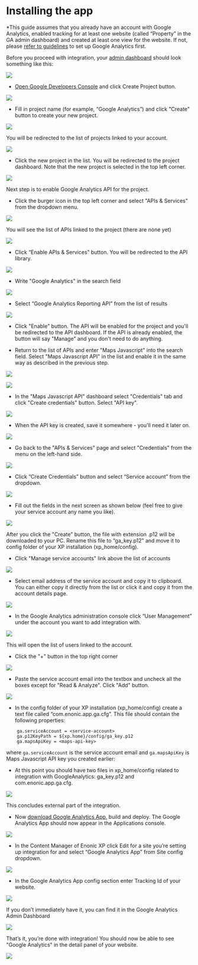# Installing the app

*This guide assumes that you already have an account with Google Analytics, enabled tracking for at least one website (called “Property” in the GA admin dashboard) and created at least one view for the website. 
If not, please [refer to guidelines](https://www.google.com/analytics/) to set up Google Analytics first.

Before you proceed with integration, your [admin dashboard](https://analytics.google.com/analytics) should look something like this:

![](images/ga_00.png)

* [Open Google Developers Console](https://console.developers.google.com/project) and click Create Project button.

![](images/ga_01.png)

* Fill in project name (for example, “Google Analytics”) and click "Create" button to create your new project.

![](images/ga_02.png)

You will be redirected to the list of projects linked to your account.

![](images/ga_03.png)

*  Click the new project in the list. You will be redirected to the project dashboard. Note that the new project is selected in the top left corner.

![](images/ga_04.png)

Next step is to enable Google Analytics API for the project. 

* Click the burger icon in the top left corner and select "APIs & Services" from the dropdown menu.

![](images/ga_06.png)

You will see the list of APIs linked to the project (there are none yet)

![](images/ga_07.png)

* Click “Enable APIs & Services” button. You will be redirected to the API library.

![](images/ga_08.png)

* Write "Google Analytics" in the search field

![](images/ga_09.png)

* Select “Google Analytics Reporting API” from the list of results

![](images/ga_10.png)

* Click "Enable" button. The API will be enabled for the project and you'll be redirected to the API dashboard. 
If the API is already enabled, the button will say "Manage" and you don't need to do anything.

* Return to the list of APIs and enter "Maps Javascript" into the search field.
Select "Maps Javascript API" in the list and enable it in the same way as described in the previous step.

![](images/ga_11.png)

![](images/ga_12.png)

* In the "Maps Javascript API" dashboard select "Credentials" tab and click
"Create credentials" button. Select "API key".

![](images/ga_13.png)

* When the API key is created, save it somewhere - you'll need it later on.

![](images/ga_14.png)

* Go back to the "APIs & Services" page and select "Credentials" from the menu on the left-hand side.

![](images/ga_15.png)

* Click “Create Credentials” button and select “Service account” from the dropdown.

![](images/ga_16.png)

* Fill out the fields in the next screen as shown below (feel free to give your service account any name you like).

![](images/ga_17.png)

After you click the "Create" button, the file with extension .p12 will be downloaded to your PC. Rename this file to “ga_key.p12” and move it to config folder of your XP installation (xp_home/config).

* Click "Manage service accounts" link above the list of accounts

![](images/ga_18.png)

* Select email address of the service account and copy it to clipboard. You can either
copy it directly from the list or click it and copy it from the account details page.

![](images/ga_19.png)

* In the Google Analytics administration console click “User Management” under the account you want to add integration with.

![](images/ga_20.png)

This will open the list of users linked to the account. 
* Click the "+" button in the top right corner

![](images/ga_21.png)

* Paste the service account email into the textbox and uncheck all the boxes except for "Read & Analyze". Click "Add" button.

![](images/ga_22.png)

* In the config folder of your XP installation (xp_home/config) create a text file called “com.enonic.app.ga.cfg”. This file should contain the following properties:
```
    ga.serviceAccount = <service-account>
    ga.p12KeyPath = ${xp.home}/config/ga_key.p12
    ga.mapsApiKey = <maps-api-key>
```

where `ga.serviceAccount` is the service account email and `ga.mapsApiKey` is Maps Javascript API key you created earlier:

* At this point you should have two files in xp_home/config related to integration with GoogleAnalytics: ga_key.p12 and com.enonic.app.ga.cfg.

![](images/ga_23.png)

This concludes external part of the integration.

* Now [download Google Analytics App](https://github.com/enonic/app-google-analytics.git), build and deploy. The Google Analytics App should now appear in the Applications console.

![](images/ga_24.png)

* In the Content Manager of Enonic XP click Edit for a site you’re setting up integration for and select “Google Analytics App” from Site config dropdown.

![](images/ga_25.png)

* In the Google Analytics App config section enter Tracking Id of your website.

![](images/ga_26.png)

If you don’t immediately have it, you can find it in the Google Analytics Admin Dashboard

![](images/ga_27.png)

That’s it, you’re done with integration!
You should now be able to see "Google Analytics" in the detail panel of your website.

![](images/ga_28.png)
